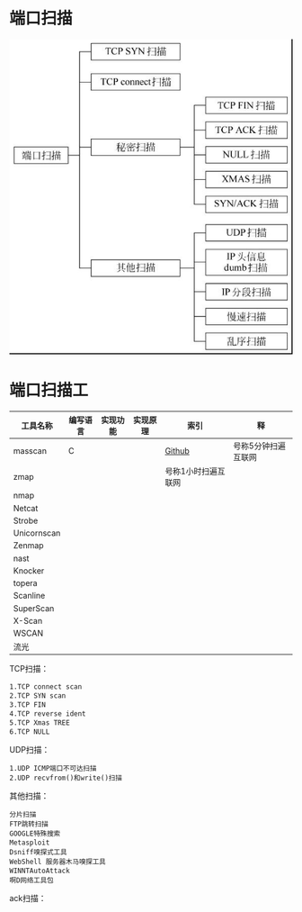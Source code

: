# 端口扫描
![](https://github.com/DataAnalysisTeam/Fofight/blob/master/Hack/Scaner/%E7%AB%AF%E5%8F%A3%E6%89%AB%E6%8F%8F.jpg?raw=true)
# 端口扫描工
|工具名称|编写语言|实现功能|实现原理|索引|释|
|-------|-------|-------|-------|---|---|
|masscan|C|||[Github](https://github.com/robertdavidgraham/masscan)|号称5分钟扫遍互联网|
|zmap||||号称1小时扫遍互联网|
|nmap|||||
|Netcat||||||
|Strobe||||
|Unicornscan|||||
|Zenmap||||
|nast||||
|Knocker||||
|topera||||||
|Scanline||||||
|SuperScan|||||
|X-Scan|||||
|WSCAN||||
|流光|||||


TCP扫描：

    1.TCP connect scan
    2.TCP SYN scan
    3.TCP FIN
    4.TCP reverse ident 
    5.TCP Xmas TREE
    6.TCP NULL
   
UDP扫描：
    
    1.UDP ICMP端口不可达扫描
    2.UDP recvfrom()和write()扫描
    
其他扫描：

    分片扫描 
    FTP跳转扫描
    GOOGLE特殊搜索
    Metasploit
    Dsniff嗅探式工具
    WebShell 服务器木马嗅探工具
    WINNTAutoAttack
    啊D网络工具包
    
    
    
ack扫描：

